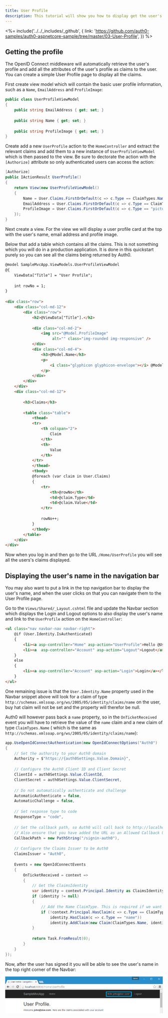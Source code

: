 ```yaml
---
title: User Profile
description: This tutorial will show you how to display get the user's profile and display it.
---
```


<%= include('../../_includes/_github', {
  link: 'https://github.com/auth0-samples/auth0-aspnetcore-sample/tree/master/03-User-Profile',
}) %>


## Getting the profile

The OpenID Connect middleware will automatically retrieve the user's profile and add all the attributes of the user's profile as claims to the user. You can create a simple User Profile page to display all the claims.

First create view model which will contain the basic user profile information, such as a `Name`, `EmailAddress` and `ProfileImage`:

```csharp
public class UserProfileViewModel
{
    public string EmailAddress { get; set; }

    public string Name { get; set; }

    public string ProfileImage { get; set; }
}
```

Create add a new `UserProfile` action to the `HomeController` and extract the relevant claims and add them to a new instance of `UserProfileViewModel` which is then passed to the view. Be sure to dectorate the action with the `[Authorize]` attribute so only authenticated users can access the action:    

```csharp
[Authorize]
public IActionResult UserProfile()
{
    return View(new UserProfileViewModel()
    {
        Name = User.Claims.FirstOrDefault(c => c.Type == ClaimTypes.Name)?.Value,
        EmailAddress = User.Claims.FirstOrDefault(c => c.Type == ClaimTypes.Email)?.Value,
        ProfileImage = User.Claims.FirstOrDefault(c => c.Type == "picture")?.Value
    });
}
```

Next create a view. For the view we will display a user profile card at the top with the user's name, email address and profile image. 

Below that add a table which contains all the claims. This is not something which you will do in a production application. It is done in this quickstart purely so you can see all the claims being returned by Auth0. 

```html
@model SampleMvcApp.ViewModels.UserProfileViewModel
@{
    ViewData["Title"] = "User Profile";

    int rowNo = 1;
}

<div class="row">
    <div class="col-md-12">
        <div class="row">
            <h2>@ViewData["Title"].</h2>

            <div class="col-md-2">
                <img src="@Model.ProfileImage"
                     alt="" class="img-rounded img-responsive" />
            </div>
            <div class="col-md-4">
                <h3>@Model.Name</h3>
                <p>
                    <i class="glyphicon glyphicon-envelope"></i> @Model.EmailAddress
                </p>
            </div>
        </div>
    </div>
    <div class="col-md-12">

        <h3>Claims</h3>

        <table class="table">
            <thead>
            <tr>
                <th colspan="2">
                    Claim
                </th>
                <th>
                    Value
                </th>
            </tr>
            </thead>
            <tbody>
            @foreach (var claim in User.Claims)
            {
                <tr>
                    <th>@rowNo</th>
                    <td>@claim.Type</td>
                    <td>@claim.Value</td>
                </tr>

                rowNo++;
            }
            </tbody>
        </table>
    </div>
</div>
```

Now when you log in and then go to the URL `/Home/UserProfile` you will see all the users's claims displayed.

## Displaying the user's name in the navigation bar

You may also want to put a link in the top navigation bar to display the user's name, and when the user clicks on that you can navigate them to the User Profile page.

Go to the `Views/Shared/_Layout.cshtml` file and update the Navbar section which displays the Login and Logout options to also display the user's name and link to the `UserProfile` action on the `HomeController`:

```html
<ul class="nav navbar-nav navbar-right">
    @if (User.Identity.IsAuthenticated)
    {
        <li><a asp-controller="Home" asp-action="UserProfile">Hello @User.Identity.Name!</a></li>
        <li><a  asp-controller="Account" asp-action="Logout">Logout</a></li>
    }
    else
    {
        <li><a asp-controller="Account" asp-action="Login">Login</a></li>
    }
</ul>
```
 
One remaining issue is that the `User.Identity.Name` property used in the Navbar snippet above will look for a claim of type `http://schemas.xmlsoap.org/ws/2005/05/identity/claims/name` on the user, buy hat claim will not be set and the property will therefor be null.

Auth0 will however pass back a `name` property, so in the `OnTicketReceived` event you will have to retrieve the value of the `name` claim and a new claim of type `ClaimTypes.Name` ( which is the same as `http://schemas.xmlsoap.org/ws/2005/05/identity/claims/name`):

```csharp
app.UseOpenIdConnectAuthentication(new OpenIdConnectOptions("Auth0")
{
    // Set the authority to your Auth0 domain
    Authority = $"https://{auth0Settings.Value.Domain}",

    // Configure the Auth0 Client ID and Client Secret
    ClientId = auth0Settings.Value.ClientId,
    ClientSecret = auth0Settings.Value.ClientSecret,

    // Do not automatically authenticate and challenge
    AutomaticAuthenticate = false,
    AutomaticChallenge = false,

    // Set response type to code
    ResponseType = "code",

    // Set the callback path, so Auth0 will call back to http://localhost:60856/signin-auth0 
    // Also ensure that you have added the URL as an Allowed Callback URL in your Auth0 dashboard 
    CallbackPath = new PathString("/signin-auth0"),

    // Configure the Claims Issuer to be Auth0
    ClaimsIssuer = "Auth0",

    Events = new OpenIdConnectEvents
    {
        OnTicketReceived = context =>
        {
            // Get the ClaimsIdentity
            var identity = context.Principal.Identity as ClaimsIdentity;
            if (identity != null)
            {
                // Add the Name ClaimType. This is required if we want User.Identity.Name to actually return something!
                if (!context.Principal.HasClaim(c => c.Type == ClaimTypes.Name) &&
                    identity.HasClaim(c => c.Type == "name"))
                    identity.AddClaim(new Claim(ClaimTypes.Name, identity.FindFirst("name").Value));
            }

            return Task.FromResult(0);
        }
    }
});
```

Now, after the user has signed it you will be able to see the user's name in the top right corner of the Navbar:

![](/media/articles/server-platforms/aspnet-core/navbar-userprofile.png)